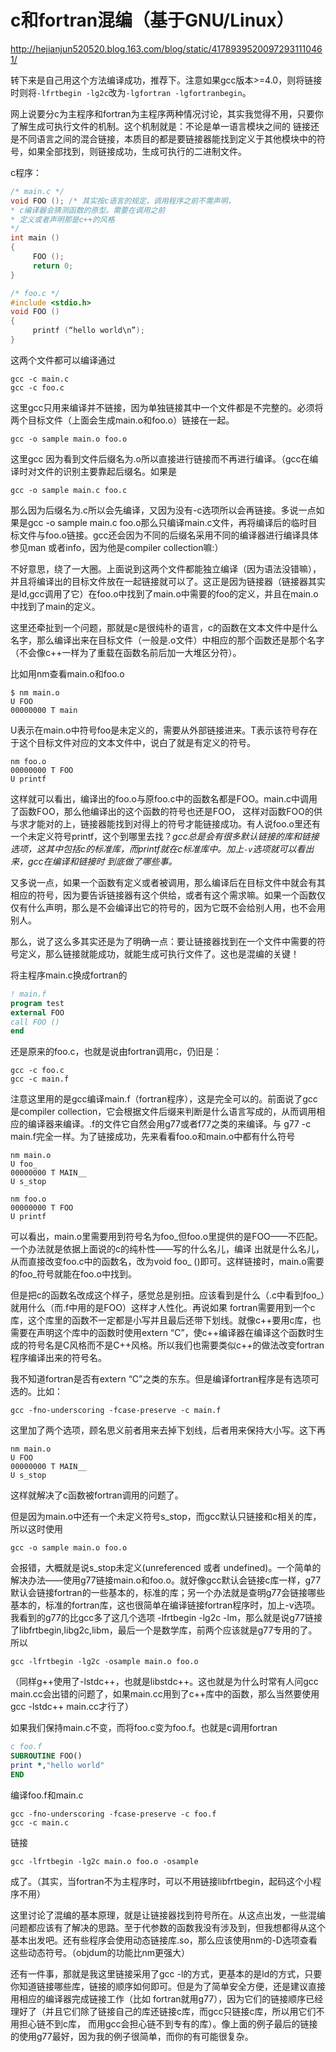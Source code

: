 # c和fortran混编（基于GNU/Linux）

<http://hejianjun520520.blog.163.com/blog/static/41789395200972931110461/>

转下来是自己用这个方法编译成功，推荐下。注意如果gcc版本>=4.0，则将链接时则将`-lfrtbegin -lg2c`改为`-lgfortran -lgfortranbegin`。


网上说要分c为主程序和fortran为主程序两种情况讨论，其实我觉得不用，只要你了解生成可执行文件的机制。这个机制就是：不论是单一语言模块之间的 链接还是不同语言之间的混合链接，本质目的都是要链接器能找到定义于其他模块中的符号，如果全部找到，则链接成功，生成可执行的二进制文件。

c程序：

```c
/* main.c */
void FOO (); /* 其实按c语言的规定，调用程序之前不需声明，
* c编译器会猜测函数的原型。需要在调用之前
* 定义或者声明那是c++的风格
*/
int main ()
{
     FOO ();
     return 0;
}
```

```c
/* foo.c */
#include <stdio.h>
void FOO ()
{
     printf (“hello world\n”);
}
```


这两个文件都可以编译通过

    gcc -c main.c
    gcc -c foo.c

这里gcc只用来编译并不链接，因为单独链接其中一个文件都是不完整的。必须将两个目标文件（上面会生成main.o和foo.o）链接在一起。

    gcc -o sample main.o foo.o

这里gcc 因为看到文件后缀名为.o所以直接进行链接而不再进行编译。（gcc在编译时对文件的识别主要靠起后缀名。如果是

    gcc -o sample main.c foo.c

那么因为后缀名为.c所以会先编译，又因为没有-c选项所以会再链接。多说一点如果是gcc -o sample main.c foo.o那么只编译main.c文件，再将编译后的临时目标文件与foo.o链接。gcc还会因为不同的后缀名采用不同的编译器进行编译具体参见man 或者info，因为他是compiler collection嘛:）

不好意思，绕了一大圈。上面说到这两个文件都能独立编译（因为语法没错嘛），并且将编译出的目标文件放在一起链接就可以了。这正是因为链接器（链接器其实 是ld,gcc调用了它）在foo.o中找到了main.o中需要的foo的定义，并且在main.o中找到了main的定义。

这里还牵扯到一个问题，那就是c是很纯朴的语言，c的函数在文本文件中是什么名字，那么编译出来在目标文件（一般是.o文件）中相应的那个函数还是那个名字（不会像c++一样为了重载在函数名前后加一大堆区分符）。

比如用nm查看main.o和foo.o

```
$ nm main.o
U FOO
00000000 T main
```

U表示在main.o中符号foo是未定义的，需要从外部链接进来。T表示该符号存在于这个目标文件对应的文本文件中，说白了就是有定义的符号。

```
nm foo.o
00000000 T FOO
U printf
```

这样就可以看出，编译出的foo.o与原foo.c中的函数名都是FOO。main.c中调用了函数FOO，那么他编译出的这个函数的符号也还是FOO， 这样对函数FOO的供与求才能对的上，链接器能找到对得上的符号才能链接成功。有人说foo.o里还有一个未定义符号printf，这个到哪里去找？_gcc总是会有很多默认链接的库和链接选项，这其中包括c的标准库，而printf就在c标准库中。加上`-v`选项就可以看出来，gcc在编译和链接时 到底做了哪些事。_

又多说一点，如果一个函数有定义或者被调用，那么编译后在目标文件中就会有其相应的符号，因为要告诉链接器有这个供给，或者有这个需求嘛。如果一个函数仅仅有什么声明，那么是不会编译出它的符号的，因为它既不会给别人用，也不会用别人。

那么，说了这么多其实还是为了明确一点：要让链接器找到在一个文件中需要的符号定义，那么链接就能成功，就能生成可执行文件了。这也是混编的关键！

将主程序main.c换成fortran的

```fortran
! main.f
program test
external FOO
call FOO ()
end
```

还是原来的foo.c，也就是说由fortran调用c，仍旧是：

    gcc -c foo.c
    gcc -c main.f

注意这里用的是gcc编译main.f（fortran程序），这是完全可以的。前面说了gcc是compiler collection，它会根据文件后缀来判断是什么语言写成的，从而调用相应的编译器来编译。.f的文件它自然会用g77或者f77之类的来编译。与 g77 -c main.f完全一样。为了链接成功，先来看看foo.o和main.o中都有什么符号

```
nm main.o
U foo_
00000000 T MAIN__
U s_stop
```

```
nm foo.o
00000000 T FOO
U printf
```

可以看出，main.o里需要用到符号名为foo_但foo.o里提供的是FOO——不匹配。一个办法就是依据上面说的c的纯朴性——写的什么名儿，编译 出就是什么名儿，从而直接改变foo.c中的函数名，改为void foo_ ()即可。这样链接时，main.o需要的foo_符号就能在foo.o中找到。

但是把c的函数名改成这个样子，感觉总是别扭。应该看到是什么（.c中看到foo_）就用什么（而.f中用的是FOO）这样才人性化。再说如果 fortran需要用到一个c库，这个库里的函数不一定都是小写并且最后还带下划线。就像c++要用c库，也需要在声明这个库中的函数时使用extern “C”，使c++编译器在编译这个函数时生成的符号名是C风格而不是C++风格。所以我们也需要类似c++的做法改变fortran程序编译出来的符号名。

我不知道fortran是否有extern “C”之类的东东。但是编译fortran程序是有选项可选的。比如：

    gcc -fno-underscoring -fcase-preserve -c main.f

这里加了两个选项，顾名思义前者用来去掉下划线，后者用来保持大小写。这下再
```
nm main.o
U FOO
00000000 T MAIN__
U s_stop
```

这样就解决了c函数被fortran调用的问题了。

但是因为main.o中还有一个未定义符号s_stop，而gcc默认只链接和c相关的库，所以这时使用

    gcc -o sample main.o foo.o

会报错，大概就是说s_stop未定义(unreferenced 或者 undefined)。一个简单的解决办法——使用g77链接main.o和foo.o。就好像gcc默认会链接c库一样，g77默认会链接fortran的一些基本的，标准的库；另一个办法就是查明g77会链接哪些基本的，标准的fortran库，这也很简单在编译链接fortran程序时，加上-v选项。我看到的g77的比gcc多了这几个选项 -lfrtbegin -lg2c -lm，那么就是说g77链接了libfrtbegin,libg2c,libm，最后一个是数学库，前两个应该就是g77专用的了。所以

    gcc -lfrtbegin -lg2c -osample main.o foo.o

（同样g++使用了-lstdc++，也就是libstdc++。这也就是为什么时常有人问gcc main.cc会出错的问题了，如果main.cc用到了c++库中的函数，那么当然要使用gcc -lstdc++ main.cc才行了）

如果我们保持main.c不变，而将foo.c变为foo.f。也就是c调用fortran

```fortran
c foo.f
SUBROUTINE FOO()
print *,"hello world"
END
```

编译foo.f和main.c

    gcc -fno-underscoring -fcase-preserve -c foo.f
    gcc -c main.c

链接

    gcc -lfrtbegin -lg2c main.o foo.o -osample

成了。（其实，当fortran不为主程序时，可以不用链接libfrtbegin，起码这个小程序不用）

这里讨论了混编的基本原理，就是让链接器找到符号所在。从这点出发，一些混编问题都应该有了解决的思路。至于代参数的函数我没有涉及到，但我想都得从这个 基本出发吧。还有些程序会使用动态链接库.so，那么应该使用nm的-D选项查看这些动态符号。（objdum的功能比nm更强大）

还有一件事，那就是我这里链接采用了gcc -l的方式，更基本的是ld的方式，只要你知道链接哪些库，链接的顺序如何即可。但是为了简单安全方便，还是建议直接用相应的编译器完成链接工作（比如 fortran就用g77），因为它们的链接顺序已经理好了（并且它们除了链接自己的库还链接c库，而gcc只链接c库，所以用它们不用担心链不到c库， 而用gcc会担心链不到专有的库）。像上面的例子最后的链接的使用g77最好，因为我的例子很简单，而你的有可能很复杂。

